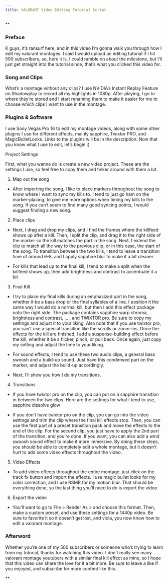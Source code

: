 ```yaml
---
title: VALORANT Video Editing Tutorial Script
---
```

**

### Preface

K guys, it’s ransurf here, and in this video I’m gonna walk you through how I edit my valorant montages. I said I would upload an editing tutorial if I hit 500 subscribers, so, here it is. I could ramble on about the milestone, but I’ll just get straight into the tutorial since, that’s what you clicked this video for.

### Song and Clips

What’s a montage without any clips? I use NVIDIA’s Instant Replay Feature on Shadowplay to record all my highlights in 1080p. After playing, I go to where they’re stored and I start renaming them to make it easier for me to choose which clips I want to use in the montage.

### Plugins & Software

I use Sony Vegas Pro 16 to edit my montage videos, along with some other plugins I use for different effects, mainly sapphire, Twixtor PRO, and MagicBulletLooks. Links to the plugins will be in the description. Now that you know what I use to edit, let’s begin :)

Project Settings

First, what you wanna do is create a new video project. These are the settings I use, so feel free to copy them and tinker around with them a bit.

  

1.  Map out the song
    

-   After importing the song, I like to place markers throughout the song to know where I want to sync my kills to. I tend to just go ham on the marker-placing, to give me more options when timing my kills to the song. If you can’t seem to find many good syncing points, I would suggest finding a new song.
    

2.  Place clips
    

-   Next, I drag and drop my clips, and I find the frames where the killfeed shows up after a kill. Then, I split the clip, and drag it to the right side of the marker so the kill matches the part in the song. Next, I extend the clip to match all the way to the previous clip, or in this case, the start of the song. To transition between the two kills, I tend to leave a transition time of around 6-8, and I apply sapphire blur to make it a bit cleaner.
    
-   For kills that lead up to the final kill, I tend to make a split when the killfeed shows up, then add brightness and contrast to accentuate it a bit
    

3.  Final Kill
    

-   I try to place my final kills during an emphasized part in the song, whether it be a bass drop or the final syllables of a line. I position it the same way I would do a normal kill, but then I add this effect package onto the right side. The package contains sapphire warp chroma, brightness and contrast, … , and TWIXTOR pro. Be sure to copy my settings and adjust it to your liking. Also note that if you use twixtor pro, you can’t use a special transition like the scrolls or zoom-ins. Once the effects for the kill are finished, I add a suspense-building effect before the kill, whether it be a flicker, pinch, or pull back. Once again, just copy my setting and adjust the time to your liking. 
    
-   For sound effects, I tend to use these two audio clips, a general bass swoosh and a build-up sound. Just have this condensed part on the marker, and adjust the build-up accordingly.
    
-   Next, I’ll show you how I do my transitions.
    

4.  Transitions
    

-   If you have twixtor pro on the clip, you can put on a sapphire transition in between the two clips. Here are the settings for what I tend to use, sapphire dissolve glow
    
-   If you don’t have twixtor pro on the clip, you can go into the video settings and trim the clip where the final kill effects stop. Then, you can use the first part of a preset transition pack and move the effects to the end of the clip. For the second clip, you just have to apply the 2nd part of the transition, and you’re done. If you want, you can also add a wind swoosh sound effect to make it more immersive. By doing these steps, you should be able to completely edit a whole montage, but it doesn’t hurt to add some video effects throughout the video.
    

5.  Video Effects
    

-   To add video effects throughout the entire montage, just click on the track fx button and import the effects. I use magic bullet looks for my color correction, and I use RSMB for my motion blur. That should be everything done, so the last thing you’ll need to do is export the video
    

6.  Export the video
    

-   You’ll want to go to FIle > Render As > and choose this format. Then, make a custom preset, and use these settings for a 1440p video. Be sure to favorite it so it doesn’t get lost, and viola, you now know how to edit a valorant montage.
    

### Afterword

Whether you’re one of my 500 subscribers or someone who’s trying to learn from my tutorial, thanks for watching this video. I don’t really see many valorant montage youtubers with a similar final kill effect as mine, so I hope that this video can share the love for it a bit more. Be sure to leave a like if you enjoyed, and subscribe for more content like this.

**